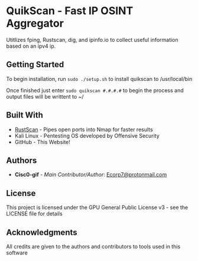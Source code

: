 # QuikScan - Fast IP OSINT Aggregator

Utitlizes fping, Rustscan, dig, and ipinfo.io to collect useful information based on an ipv4 ip.

## Getting Started

To begin installation, run ``` sudo ./setup.sh ``` to install quikscan to /usr/local/bin

Once finished just enter ``` sudo quikscan #.#.#.# ``` to begin the process and output files will be writtent to ~/ 

## Built With

* [RustScan](<https://github.com/RustScan/RustScan>) - Pipes open ports into Nmap for faster results
* Kali Linux - Pentesting OS developed by Offensive Security
* GitHub - This Website!

## Authors

* **Cisc0-gif** - *Main Contributor/Author*: Ecorp7@protonmail.com

## License

This project is licensed under the GPU General Public License v3 - see the LICENSE file for details

## Acknowledgments

All credits are given to the authors and contributors to tools used in this software
